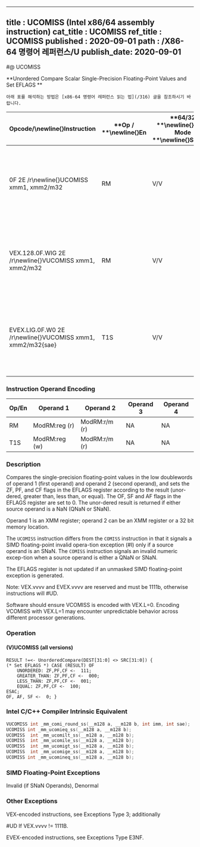 ----------------------------
title : UCOMISS (Intel x86/64 assembly instruction)
cat_title : UCOMISS
ref_title : UCOMISS
published : 2020-09-01
path : /X86-64 명령어 레퍼런스/U
publish_date: 2020-09-01
----------------------------


#@ UCOMISS

**Unordered Compare Scalar Single-Precision Floating-Point Values and Set EFLAGS **

```lec-info
아래 표를 해석하는 방법은 [x86-64 명령어 레퍼런스 읽는 법](/316) 글을 참조하시기 바랍니다.
```

|**Opcode/**\newline{}**Instruction**|**Op / **\newline{}**En**|**64/32 **\newline{}**bit Mode **\newline{}**Support**|**CPUID **\newline{}**Feature **\newline{}**Flag**|**Description**|
|------------------------------------|-------------------------|------------------------------------------------------|--------------------------------------------------|---------------|
|0F 2E /r\newline{}UCOMISS xmm1, xmm2/m32|RM|V/V|SSE|Compare low single-precision floating-point values in xmm1 and xmm2/mem32 and set the EFLAGS flags accordingly.|
|VEX.128.0F.WIG 2E /r\newline{}VUCOMISS xmm1, xmm2/m32|RM|V/V|AVX|Compare low single-precision floating-point values in xmm1 and xmm2/mem32 and set the EFLAGS flags accordingly.|
|EVEX.LIG.0F.W0 2E /r\newline{}VUCOMISS xmm1, xmm2/m32{sae}|T1S|V/V|AVX512F|Compare low single-precision floating-point values in xmm1 and xmm2/mem32 and set the EFLAGS flags accordingly.|
### Instruction Operand Encoding


|Op/En|Operand 1|Operand 2|Operand 3|Operand 4|
|-----|---------|---------|---------|---------|
|RM|ModRM:reg (r)|ModRM:r/m (r)|NA|NA|
|T1S|ModRM:reg (w)|ModRM:r/m (r)|NA|NA|
### Description


Compares the single-precision floating-point values in the low doublewords of operand 1 (first operand) and operand 2 (second operand), and sets the ZF, PF, and CF flags in the EFLAGS register according to the result (unor-dered, greater than, less than, or equal). The OF, SF and AF flags in the EFLAGS register are set to 0. The unor-dered result is returned if either source operand is a NaN (QNaN or SNaN).

Operand 1 is an XMM register; operand 2 can be an XMM register or a 32 bit memory location. 

The `UCOMISS` instruction differs from the `COMISS` instruction in that it signals a SIMD floating-point invalid opera-tion exception (#I) only if a source operand is an SNaN. The `COMISS` instruction signals an invalid numeric excep-tion when a source operand is either a QNaN or SNaN.

The EFLAGS register is not updated if an unmasked SIMD floating-point exception is generated.

Note: VEX.vvvv and EVEX.vvvv are reserved and must be 1111b, otherwise instructions will #UD.

Software should ensure VCOMISS is encoded with VEX.L=0. Encoding VCOMISS with VEX.L=1 may encounter unpredictable behavior across different processor generations.


### Operation
#### (V)UCOMISS (all versions)
```info-verb
RESULT !=<- UnorderedCompare(DEST[31:0] <> SRC[31:0]) {
(* Set EFLAGS *) CASE (RESULT) OF
    UNORDERED: ZF,PF,CF <-  111;
    GREATER_THAN: ZF,PF,CF <-  000;
    LESS_THAN: ZF,PF,CF <-  001;
    EQUAL: ZF,PF,CF <-  100;
ESAC;
OF, AF, SF <-  0; }
```

### Intel C/C++ Compiler Intrinsic Equivalent

```cpp
VUCOMISS int _mm_comi_round_ss(__m128 a, __m128 b, int imm, int sae); 
UCOMISS int _mm_ucomieq_ss(__m128 a, __m128 b);
UCOMISS  int _mm_ucomilt_ss(__m128 a, __m128 b);
UCOMISS  int _mm_ucomile_ss(__m128 a, __m128 b);
UCOMISS  int _mm_ucomigt_ss(__m128 a, __m128 b);
UCOMISS  int _mm_ucomige_ss(__m128 a, __m128 b);
UCOMISS int _mm_ucomineq_ss(__m128 a, __m128 b);
```
### SIMD Floating-Point Exceptions


Invalid (if SNaN Operands), Denormal

### Other Exceptions


VEX-encoded instructions, see Exceptions Type 3; additionally

#UD If VEX.vvvv != 1111B.

EVEX-encoded instructions, see Exceptions Type E3NF.

